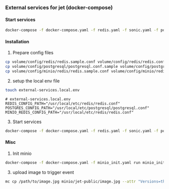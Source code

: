 ### External services for jet (docker-compose)

#### Start services
```bash
docker-compose -f docker-compose.yaml -f redis.yaml -f sonic.yaml -f postgresql.yaml -f minio.yaml up
```

#### Installation
1. Prepare config files

```bash
cp volume/config/redis/redis.sample.conf volume/config/redis/redis.conf
cp volume/config/postgresql/postgresql.conf.sample volume/config/postgresql/postgresql.conf
cp volume/config/minio/redis/redis.sample.conf volume/config/minio/redis/redis.conf
```

2. setup the local env file
```bash
touch external-services.local.env
```

```env
# external-services.local.env
REDIS_CONFIG_PATH="/usr/local/etc/redis/redis.conf"
POSTGRES_CONFIG_PATH="/usr/local/etc/postgresql/postgresql.conf"
MINIO_REDIS_CONFIG_PATH="/usr/local/etc/redis/redis.conf"
```

3. Start services
```bash
docker-compose -f docker-compose.yaml -f redis.yaml -f sonic.yaml -f postgresql.yaml -f minio.yaml up -d
```

#### Misc

1. Init minio
```bash
docker-compose -f docker-compose.yaml -f minio_init.yaml run minio_init
```

3. upload image to trigger event
```bash
mc cp /path/to/image.jpg minio/jet-public/image.jpg --attr "Versions=thumbnail;Purpose=project_attachment"
```
